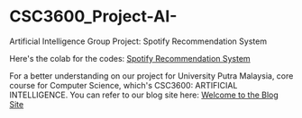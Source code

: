 # CSC3600_Project-AI-
Artificial Intelligence Group Project: Spotify Recommendation System

Here's the colab for the codes: 
<a href="https://colab.research.google.com/drive/1eiQueR2F3DHOBmX3RkhtCgBwdUIXhyZQ?usp=sharing" >Spotify Recommendation System</a>

For a better understanding on our project for University Putra Malaysia, core course for Computer Science, which's CSC3600: ARTIFICIAL INTELLIGENCE. You can refer to our blog site here:
<a href="https://sites.google.com/student.upm.edu.my/spotify-recommendation-system/home" >Welcome to the Blog Site</a>
